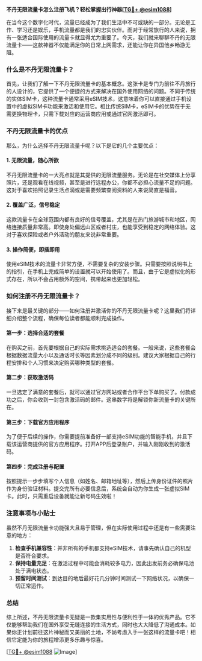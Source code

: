 **不丹无限流量卡怎么注册飞机？轻松掌握出行神器[[TG💪+ @esim1088](https://t.me/s/esim1088)]**

在当今这个数字化时代，流量已经成为了我们生活中不可或缺的一部分。无论是工作、学习还是娱乐，手机流量都是我们的忠实伙伴。而对于经常旅行的人来说，拥有一张适合国际使用的流量卡就显得尤为重要了。今天，我们就来聊聊不丹的无限流量卡——这款神器不仅能满足你的日常上网需求，还能让你在异国他乡畅游无阻。

### 什么是不丹无限流量卡？

首先，让我们了解一下不丹无限流量卡的基本概念。这张卡是专门为前往不丹旅行的人设计的，它提供了一个便捷的方式来解决在国外使用网络的问题。不同于传统的实体SIM卡，这种流量卡通常采用eSIM技术，这意味着你可以直接通过手机设置中的虚拟SIM卡功能来激活和使用它。相比传统SIM卡，eSIM卡的优势在于无需更换物理卡，只需下载对应的运营商应用或通过官网激活即可。

### 不丹无限流量卡的优点

那么，为什么选择不丹无限流量卡呢？以下是它的几个主要优点：

#### 1. **无限流量，随心所欲**
   不丹无限流量卡的一大亮点就是其提供的无限流量服务。无论是在社交媒体上分享照片，还是观看在线视频，甚至是进行远程办公，你都不必担心流量不足的问题。这对于喜欢拍照记录生活点滴或是需要频繁查阅资料的人来说简直是福音。

#### 2. **覆盖广泛，信号稳定**
   这款流量卡在全球范围内都有良好的信号覆盖，尤其是在热门旅游城市和地区，网络连接质量非常高。即使身处偏远山区或者村庄，也能享受到稳定的网络体验。这对于喜欢探险或者户外活动的朋友来说非常重要。

#### 3. **操作简便，即插即用**
   使用eSIM技术的流量卡非常方便，不需要复杂的安装步骤。只需要按照说明书上的指引，在手机上完成简单的设置就可以开始使用了。而且，由于它是虚拟化的形式存在，所以不会占用额外的空间，携带起来也更加轻松。

### 如何注册不丹无限流量卡？

接下来是最关键的部分——如何注册并激活你的不丹无限流量卡呢？这里我们将详细介绍整个流程，确保每位读者都能顺利完成操作。

#### 第一步：选择合适的套餐
在购买之前，首先要根据自己的实际需求挑选适合的套餐。一般来说，这些套餐会根据数据流量大小以及通话时长等因素划分成不同的级别。建议大家根据自己的行程安排和个人习惯来决定购买哪种类型的套餐。

#### 第二步：获取激活码
一旦选定了满意的套餐后，就可以通过官方网站或者合作平台下单购买了。付款成功之后，你会收到一封包含激活码的邮件。这串数字将是解锁你新流量卡的关键所在。

#### 第三步：下载官方应用程序
为了便于后续的操作，你需要提前准备好一部支持eSIM功能的智能手机，并且下载该运营商提供的官方应用程序。打开APP后登录账户，并输入刚刚收到的激活码。

#### 第四步：完成注册与配置
按照提示一步步填写个人信息（如姓名、邮箱地址等），然后上传身份证件的照片作为身份验证材料。提交完所有必要信息后，系统会自动为你生成一张虚拟SIM卡。此时，只需重启设备就能让新号码生效啦！

### 注意事项与小贴士

虽然不丹无限流量卡功能强大且易于管理，但在实际使用过程中还是有一些需要注意的地方：

1. **检查手机兼容性**：并非所有的手机都支持eSIM技术，请事先确认自己的机型是否符合要求。
2. **保持电量充足**：在激活过程中可能会消耗较多电力，因此出发前务必确保电池处于满电状态。
3. **预留时间测试**：到达目的地后最好花几分钟时间测试一下网络状况，以确保一切正常运作。

### 总结

综上所述，不丹无限流量卡无疑是一款集实用性与便利性于一体的优秀产品。它不仅能够帮助我们在国外享受无缝连接的生活方式，同时也大大降低了沟通成本。如果你正计划前往这片神秘而又美丽的土地，不妨考虑入手一张这样的流量卡吧！相信它定能为你的旅程增添更多乐趣与惊喜。

[[TG💪+ @esim1088](https://t.me/s/esim1088) ![Image](https://i.postimg.cc/4NQfJmqS/Snipaste-2025-05-13-00-14-12.png)]